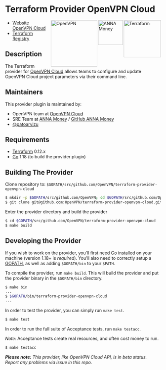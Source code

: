 # Terraform Provider OpenVPN Cloud

<a href="https://www.terraform.io/" target="_blank">
  <img align="right" src="https://upload.wikimedia.org/wikipedia/commons/thumb/0/04/Terraform_Logo.svg/2560px-Terraform_Logo.svg.png" alt="Terraform" width="120px">
</a>

<a href="https://anna.money/?utm_source=terraform&utm_medium=docs" target="_blank">
  <img align="right" src="https://upload.wikimedia.org/wikipedia/commons/a/aa/ANNA_Money_Logo_PNG.png" alt="ANNA Money" width="80px">
</a>

<a href="https://openvpn.net/cloud-vpn/?utm_source=terraform&utm_medium=docs" target="_blank">
  <img align="right" src="https://upload.wikimedia.org/wikipedia/commons/thumb/f/f5/OpenVPN_logo.svg/2560px-OpenVPN_logo.svg.png" alt="OpenVPN" width="150px">
</a>

- [Website OpenVPN Cloud](https://openvpn.net/cloud-vpn/?utm_source=terraform&utm_medium=docs)
- [Terraform Registry](https://registry.terraform.io/providers/OpenVPN/openvpn-cloud/latest)

## Description

The Terraform provider for [OpenVPN Cloud](https://openvpn.net/cloud-vpn/?utm_source=terraform&utm_medium=docs) allows teams to configure and update OpenVPN Cloud project parameters via their command line.

## Maintainers

This provider plugin is maintained by:
-	OpenVPN team at [OpenVPN Cloud](https://openvpn.net/cloud-vpn/?utm_source=terraform&utm_medium=docs)
-	SRE Team at [ANNA Money](https://anna.money/?utm_source=terraform&utm_medium=docs) / [GitHub ANNA Money](http://github.com/anna-money/)
- [@patoarvizu](https://github.com/patoarvizu)

## Requirements

-	[Terraform](https://www.terraform.io/downloads.html) 0.12.x
-	[Go](https://golang.org/doc/install) 1.18 (to build the provider plugin)

## Building The Provider

Clone repository to: `$GOPATH/src/github.com/OpenVPN/terraform-provider-openvpn-cloud`

```sh
$ mkdir -p $GOPATH/src/github.com/OpenVPN; cd $GOPATH/src/github.com/OpenVPN
$ git clone git@github.com:OpenVPN/terraform-provider-openvpn-cloud.git
```

Enter the provider directory and build the provider

```sh
$ cd $GOPATH/src/github.com/OpenVPN/terraform-provider-openvpn-cloud
$ make build
```

## Developing the Provider

If you wish to work on the provider, you'll first need [Go](http://www.golang.org) installed on your machine (version 1.18+ is *required*). You'll also need to correctly setup a [GOPATH](http://golang.org/doc/code.html#GOPATH), as well as adding `$GOPATH/bin` to your `$PATH`.

To compile the provider, run `make build`. This will build the provider and put the provider binary in the `$GOPATH/bin` directory.

```sh
$ make bin
...
$ $GOPATH/bin/terraform-provider-openvpn-cloud
...
```

In order to test the provider, you can simply run `make test`.

```sh
$ make test
```

In order to run the full suite of Acceptance tests, run `make testacc`.

*Note:* Acceptance tests create real resources, and often cost money to run.

```sh
$ make testacc
```

_**Please note:** This provider, like OpenVPN Cloud API, is in beta status. Report any problems via issue in this repo._
